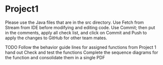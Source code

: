 # Project1
Please use the Java files that are in the src directory.
Use Fetch from Stream from IDE before modifying and editing code.
Use Commit; then put in the comments, apply all check list, and
click on Commit and Push to apply the changes to GitHub for other
team mates.

TODO
  Follow the behavior guide lines for assigned functions from
    Project 1 hand out
  Check and test the functions
  Complete the sequence diagrams for the function and consolidate
    them in a single PDF

